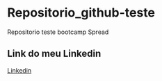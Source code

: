 # Repositorio_github-teste

Repositorio teste bootcamp Spread

## Link do meu Linkedin
[Linkedin](https://www.linkedin.com/in/lucas-oliveira-lima98)
